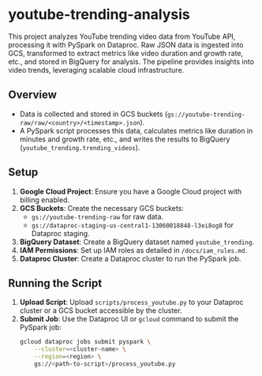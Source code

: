 # youtube-trending-analysis
This project analyzes YouTube trending video data from YouTube API, processing it with PySpark on Dataproc. Raw JSON data is ingested into GCS, transformed to extract metrics like video duration and growth rate, etc., and stored in BigQuery for analysis. The pipeline provides insights into video trends, leveraging scalable cloud infrastructure.

## Overview
- Data is collected and stored in GCS buckets (`gs://youtube-trending-raw/raw/<country>/<timestamp>.json`).
- A PySpark script processes this data, calculates metrics like duration in minutes and growth rate, etc., and writes the results to BigQuery (`youtube_trending.trending_videos`).

## Setup
1. **Google Cloud Project**: Ensure you have a Google Cloud project with billing enabled.
2. **GCS Buckets**: Create the necessary GCS buckets:
   - `gs://youtube-trending-raw` for raw data.
   - `gs://dataproc-staging-us-central1-13060018848-l3ei8og8` for Dataproc staging.
3. **BigQuery Dataset**: Create a BigQuery dataset named `youtube_trending`.
4. **IAM Permissions**: Set up IAM roles as detailed in `/docs/iam_rules.md`.
5. **Dataproc Cluster**: Create a Dataproc cluster to run the PySpark job.

## Running the Script
1. **Upload Script**: Upload `scripts/process_youtube.py` to your Dataproc cluster or a GCS bucket accessible by the cluster.
2. **Submit Job**: Use the Dataproc UI or `gcloud` command to submit the PySpark job:
   ```bash
   gcloud dataproc jobs submit pyspark \
       --cluster=<cluster-name> \
       --region=<region> \
       gs://<path-to-script>/process_youtube.py

